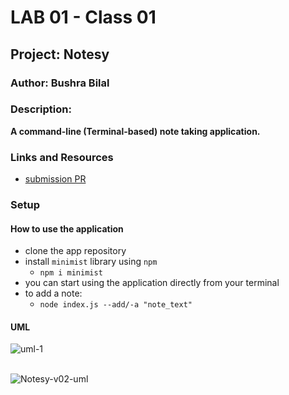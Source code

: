 # LAB 01 - Class 01

## Project: Notesy

### Author: Bushra Bilal

### Description: 
**A command-line (Terminal-based) note taking application.**

### Links and Resources

- [submission PR](https://github.com/401-advanced-javascript-sondos/notes/pulls)

### Setup

#### How to use the application 

- clone the app repository
- install `minimist` library using `npm`
  - `npm i minimist`
- you can start using the application directly from your terminal
- to add a note:
  - `node index.js --add/-a "note_text"`

#### UML

![uml-1 ](asset/uml.jpg)
<br><br>


![Notesy-v02-uml](asset/lab4uml.png)